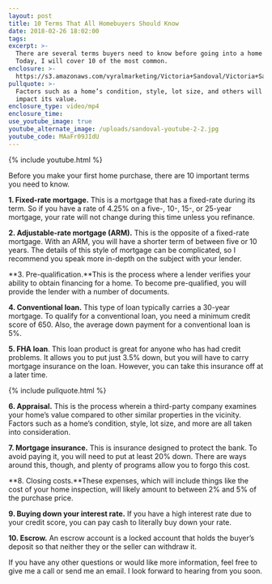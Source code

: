 ```yaml
---
layout: post
title: 10 Terms That All Homebuyers Should Know
date: 2018-02-26 18:02:00
tags:
excerpt: >-
  There are several terms buyers need to know before going into a home purchase.
  Today, I will cover 10 of the most common.
enclosure: >-
  https://s3.amazonaws.com/vyralmarketing/Victoria+Sandoval/Victoria+Sandoval+-+San+Diego+Realtor-+10+Terms+That+All+Homebuyers+Should+Know.mp4
pullquote: >-
  Factors such as a home’s condition, style, lot size, and others will all
  impact its value.
enclosure_type: video/mp4
enclosure_time:
use_youtube_image: true
youtube_alternate_image: /uploads/sandoval-youtube-2-2.jpg
youtube_code: MAaFr09JIdU
---
```


{% include youtube.html %}

Before you make your first home purchase, there are 10 important terms you need to know.

**1. Fixed-rate mortgage.** This is a mortgage that has a fixed-rate during its term. So if you have a rate of 4.25% on a five-, 10-, 15-, or 25-year mortgage, your rate will not change during this time unless you refinance.

**2. Adjustable-rate mortgage (ARM).** This is the opposite of a fixed-rate mortgage. With an ARM, you will have a shorter term of between five or 10 years. The details of this style of mortgage can be complicated, so I recommend you speak more in-depth on the subject with your lender.

**3. Pre-qualification.**This is the process where a lender verifies your ability to obtain financing for a home. To become pre-qualified, you will provide the lender with a number of documents.

**4. Conventional loan.** This type of loan typically carries a 30-year mortgage. To qualify for a conventional loan, you need a minimum credit score of 650. Also, the average down payment for a conventional loan is 5%.

**5. FHA loan**. This loan product is great for anyone who has had credit problems. It allows you to put just 3.5% down, but you will have to carry mortgage insurance on the loan. However, you can take this insurance off at a later time.

{% include pullquote.html %}

**6. Appraisal.** This is the process wherein a third-party company examines your home’s value compared to other similar properties in the vicinity. Factors such as a home’s condition, style, lot size, and more are all taken into consideration.

**7. Mortgage insurance.** This is insurance designed to protect the bank. To avoid paying it, you will need to put at least 20% down. There are ways around this, though, and plenty of programs allow you to forgo this cost.

**8. Closing costs.**These expenses, which will include things like the cost of your home inspection, will likely amount to between 2% and 5% of the purchase price.

**9. Buying down your interest rate.** If you have a high interest rate due to your credit score, you can pay cash to literally buy down your rate.

**10. Escrow.** An escrow account is a locked account that holds the buyer’s deposit so that neither they or the seller can withdraw it.

If you have any other questions or would like more information, feel free to give me a call or send me an email. I look forward to hearing from you soon.
